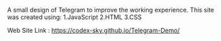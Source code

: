 A small design of Telegram to improve the working experience. This site was created using:
1.JavaScript
2.HTML
3.CSS

Web Site Link : https://codex-sky.github.io/Telegram-Demo/
